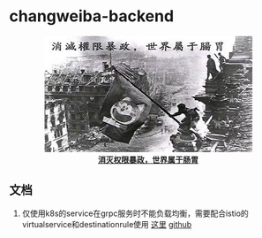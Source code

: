 # changweiba-backend
<p align="center">
  <img src="https://github.com/shenjing023/changweiba-backend/blob/master/logo.jpg"/>
  <br><strong><a href="https://github.com/shenjing023/changweiba-backend" target="_blank">消灭权限暴政，世界属于肠胃</a></strong>
</p>

## 文档
  1. 仅使用k8s的service在grpc服务时不能负载均衡，需要配合istio的virtualservice和destinationrule使用 [这里](https://medium.com/getamis/istio-%E5%9F%BA%E7%A4%8E-grpc-%E8%B2%A0%E8%BC%89%E5%9D%87%E8%A1%A1-d4be0d49ee07) [github](https://github.com/alanchchen/grpc-lb-istio)
